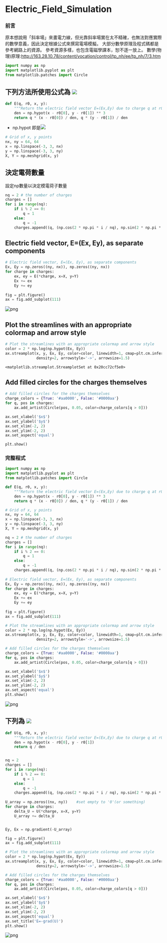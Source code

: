# Electric_Field_Simulation

### 前言
原本想說用「斜率場」來畫電力線，但光靠斜率場實在太不精確，也無法對應實際的數學意義，因此決定根據公式來撰寫電場模擬。
大部分數學原理及程式碼都是參考網路上的資源。
參考資源多樣，也包含電磁學課本，恕不逐一放上。
數學(物理)原理:http://163.28.10.78/content/vocation/control/tp_nh/ee/tp_nh/7/3.htm


```python
import numpy as np
import matplotlib.pyplot as plt
from matplotlib.patches import Circle
```

## 下列方法所使用公式為 <img src="https://render.githubusercontent.com/render/math?math=\LARGE \vec{E} = k{\frac {Q} {r^3}}\vec{r}"> 


```python
def E(q, r0, x, y):
    """Return the electric field vector E=(Ex,Ey) due to charge q at r0."""
    den = np.hypot(x - r0[0], y - r0[1]) ** 3
    return q * (x - r0[0]) / den, q * (y - r0[1]) / den

```

* np.hypot 即是<img src="https://render.githubusercontent.com/render/math?math=\sqrt{(x^2 %2B y^2)}"> 


```python
# Grid of x, y points
nx, ny = 64, 64
x = np.linspace(-3, 3, nx)
y = np.linspace(-3, 3, ny)
X, Y = np.meshgrid(x, y)
```

## 決定電荷數量
設定np數量以決定模電荷子數量


```python
nq = 2 # the number of charges
charges = []
for i in range(nq):
    if i % 2 == 0:
        q = 1
    else:
        q = -1
    charges.append((q, (np.cos(2 * np.pi * i / nq), np.sin(2 * np.pi * i / nq))))
```

## Electric field vector, E=(Ex, Ey), as separate components


```python
# Electric field vector, E=(Ex, Ey), as separate components
Ex, Ey = np.zeros((ny, nx)), np.zeros((ny, nx))
for charge in charges:
    ex, ey = E(*charge, x=X, y=Y)
    Ex += ex
    Ey += ey
    
fig = plt.figure()
ax = fig.add_subplot(111)
```


![png](output_9_0.png)


## Plot the streamlines with an appropriate colormap and arrow style


```python
# Plot the streamlines with an appropriate colormap and arrow style
color = 2 * np.log(np.hypot(Ex, Ey))
ax.streamplot(x, y, Ex, Ey, color=color, linewidth=1, cmap=plt.cm.inferno,
              density=2, arrowstyle='->', arrowsize=1.5)
```




    <matplotlib.streamplot.StreamplotSet at 0x20cc72cf5e0>



## Add filled circles for the charges themselves


```python
# Add filled circles for the charges themselves
charge_colors = {True: '#aa0000', False: '#0000aa'}
for q, pos in charges:
    ax.add_artist(Circle(pos, 0.05, color=charge_colors[q > 0]))

ax.set_xlabel('$x$')
ax.set_ylabel('$y$')
ax.set_xlim(-2, 2)
ax.set_ylim(-2, 2)
ax.set_aspect('equal')

plt.show()
```

### 完整程式


```python
import numpy as np
import matplotlib.pyplot as plt
from matplotlib.patches import Circle

def E(q, r0, x, y):
    """Return the electric field vector E=(Ex,Ey) due to charge q at r0."""
    den = np.hypot(x - r0[0], y - r0[1]) ** 3
    return q * (x - r0[0]) / den, q * (y - r0[1]) / den

# Grid of x, y points
nx, ny = 64, 64
x = np.linspace(-3, 3, nx)
y = np.linspace(-3, 3, ny)
X, Y = np.meshgrid(x, y)

nq = 2 # the number of charges
charges = []
for i in range(nq):
    if i % 2 == 0:
        q = 1
    else:
        q = -1
    charges.append((q, (np.cos(2 * np.pi * i / nq), np.sin(2 * np.pi * i / nq))))
    
# Electric field vector, E=(Ex, Ey), as separate components
Ex, Ey = np.zeros((ny, nx)), np.zeros((ny, nx))
for charge in charges:
    ex, ey = E(*charge, x=X, y=Y)
    Ex += ex
    Ey += ey
    
fig = plt.figure()
ax = fig.add_subplot(111)

# Plot the streamlines with an appropriate colormap and arrow style
color = 2 * np.log(np.hypot(Ex, Ey))
ax.streamplot(x, y, Ex, Ey, color=color, linewidth=1, cmap=plt.cm.inferno,
              density=2, arrowstyle='->', arrowsize=1.5)

# Add filled circles for the charges themselves
charge_colors = {True: '#aa0000', False: '#0000aa'}
for q, pos in charges:
    ax.add_artist(Circle(pos, 0.05, color=charge_colors[q > 0]))

ax.set_xlabel('$x$')
ax.set_ylabel('$y$')
ax.set_xlim(-2, 2)
ax.set_ylim(-2, 2)
ax.set_aspect('equal')
plt.show()
```


![png](output_15_0.png)


## 下列為  <img src="https://render.githubusercontent.com/render/math?math=\LARGE \vec {E} = - \nabla {V}"> 


```python
def U(q, r0, x, y):
    """Return the electric field vector E=(Ex,Ey) due to charge q at r0."""
    den = np.hypot(x - r0[0], y - r0[1])
    return q / den


nq = 2
charges = []
for i in range(nq):
    if i % 2 == 0:
        q = 1
    else:
        q = -1
    charges.append((q, (np.cos(2 * np.pi * i / nq), np.sin(2 * np.pi * i / nq))))
    
U_array = np.zeros((nx, ny))    #set empty to '0'(or something)
for charge in charges:
    delta_U = U(*charge, x=X, y=Y)
    U_array += delta_U


Ey, Ex = np.gradient(-U_array)

fig = plt.figure()
ax = fig.add_subplot(111)

# Plot the streamlines with an appropriate colormap and arrow style
color = 2 * np.log(np.hypot(Ex, Ey))
ax.streamplot(x, y, Ex, Ey, color=color, linewidth=1, cmap=plt.cm.inferno,
              density=2, arrowstyle='->', arrowsize=1.5)

# Add filled circles for the charges themselves
charge_colors = {True: '#aa0000', False: '#0000aa'}
for q, pos in charges:
    ax.add_artist(Circle(pos, 0.05, color=charge_colors[q > 0]))

ax.set_xlabel('$x$')
ax.set_ylabel('$y$')
ax.set_xlim(-2, 2)
ax.set_ylim(-2, 2)
ax.set_aspect('equal')
ax.set_title('E=-grad(U)')
plt.show()

```


![png](output_17_0.png)

